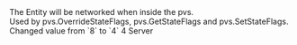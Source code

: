 <function name="FL_EDICT_PVSCHECK" parent="pvs" type="libraryfield">
	<description>
		The Entity will be networked when inside the pvs.<br>
		Used by <page>pvs.OverrideStateFlags</page>,  <page>pvs.GetStateFlags</page> and <page>pvs.SetStateFlags</page>.
		<added version="0.2"></added>
		<changed version="0.7">
			Changed value from `8` to `4`
		</changed>
	</description>
	<value>4</value>
	<realm>Server</realm>
</function>